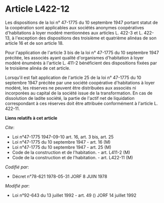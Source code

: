 # Article L422-12

Les dispositions de la loi n° 47-1775 du 10 septembre 1947 portant statut de la coopération sont applicables aux sociétés
anonymes coopératives d'habitations à loyer modéré mentionnées aux articles L. 422-3 et L. 422-13, à l'exception des
dispositions des troisième et quatrième alinéas de son article 16 et de son article 18.

Pour l'application de l'article 3 bis de la loi n° 47-1775 du 10 septembre 1947 précitée, les associés ayant qualité
d'organismes d'habitation à loyer modéré énumérés à l'article L. 411-2 bénéficient des dispositions fixées par le troisième
alinéa de cet article.

Lorsqu'il est fait application de l'article 25 de la loi n° 47-1775 du 10 septembre 1947 précitée par une société coopérative
d'habitations à loyer modéré, les réserves ne peuvent être distribuées aux associés ni incorporées au capital de la société
issue de la transformation. En cas de dissolution de ladite société, la partie de l'actif net de liquidation correspondant à
ces réserves doit être attribuée conformément à l'article L. 422-11.

**Liens relatifs à cet article**

_Cite_:

  - Loi n°47-1775 1947-09-10 art. 16, art. 3 bis, art. 25
  - Loi n°47-1775 du 10 septembre 1947 - art. 16 (M)
  - Loi n°47-1775 du 10 septembre 1947 - art. 25 (M)
  - Code de la construction et de l'habitation. - art. L411-2 (M)
  - Code de la construction et de l'habitation. - art. L422-11 (M)

_Codifié par_:

  - Décret n°78-621 1978-05-31 JORF 8 JUIN 1978

_Modifié par_:

  - Loi n°92-643 du 13 juillet 1992 - art. 49 () JORF 14 juillet 1992

